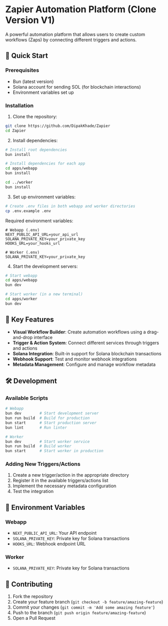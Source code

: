 # Zapier Automation Platform (Clone Version V1)

A powerful automation platform that allows users to create custom workflows (Zaps) by connecting different triggers and actions.

## 🚀 Quick Start

### Prerequisites
- Bun (latest version)
- Solana account for sending SOL (for blockchain interactions)
- Environment variables set up

### Installation

1. Clone the repository:
```bash
git clone https://github.com/DipakKhade/Zapier
cd Zapier
```

2. Install dependencies:
```bash
# Install root dependencies
bun install

# Install dependencies for each app
cd apps/webapp
bun install

cd ../worker
bun install
```

3. Set up environment variables:
```bash
# Create .env files in both webapp and worker directories
cp .env.example .env
```

Required environment variables:
```env
# Webapp (.env)
NEXT_PUBLIC_API_URL=your_api_url
SOLANA_PRIVATE_KEY=your_private_key
HOOKS_URL=your_hooks_url

# Worker (.env)
SOLANA_PRIVATE_KEY=your_private_key
```

4. Start the development servers:
```bash
# Start webapp
cd apps/webapp
bun dev

# Start worker (in a new terminal)
cd apps/worker
bun dev
```

## 🔧 Key Features

- **Visual Workflow Builder**: Create automation workflows using a drag-and-drop interface
- **Trigger & Action System**: Connect different services through triggers and actions
- **Solana Integration**: Built-in support for Solana blockchain transactions
- **Webhook Support**: Test and monitor webhook integrations
- **Metadata Management**: Configure and manage workflow metadata

## 🛠️ Development

### Available Scripts

```bash
# Webapp
bun dev        # Start development server
bun run build  # Build for production
bun start      # Start production server
bun lint       # Run linter

# Worker
bun dev        # Start worker service
bun run build  # Build worker
bun start      # Start worker in production
```

### Adding New Triggers/Actions

1. Create a new trigger/action in the appropriate directory
2. Register it in the available triggers/actions list
3. Implement the necessary metadata configuration
4. Test the integration

## 🔐 Environment Variables

### Webapp
- `NEXT_PUBLIC_API_URL`: Your API endpoint
- `SOLANA_PRIVATE_KEY`: Private key for Solana transactions
- `HOOKS_URL`: Webhook endpoint URL

### Worker
- `SOLANA_PRIVATE_KEY`: Private key for Solana transactions

## 🤝 Contributing

1. Fork the repository
2. Create your feature branch (`git checkout -b feature/amazing-feature`)
3. Commit your changes (`git commit -m 'Add some amazing feature'`)
4. Push to the branch (`git push origin feature/amazing-feature`)
5. Open a Pull Request

